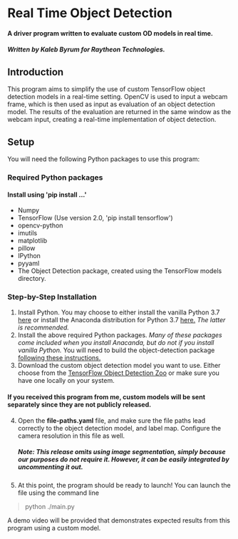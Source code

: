 # Real Time Object Detection
#### A driver program written to evaluate custom OD models in real time.
##### Written by Kaleb Byrum for Raytheon Technologies.

## Introduction
This program aims to simplify the use of custom TensorFlow object detection models in a real-time setting. OpenCV is used to input a webcam frame, which is then used as input as evaluation of an object detection model. The results of the evaluation are returned in the same window as the webcam input, creating a real-time implementation of object detection.

## Setup
You will need the following Python packages to use this program:
### Required Python packages
#### Install using 'pip install ...'

 - Numpy
 - TensorFlow (Use version 2.0, 'pip install tensorflow')
 - opencv-python
 - imutils
 - matplotlib
 - pillow
 - IPython
 - pyyaml
 - The Object Detection package, created using the TensorFlow models directory.

### Step-by-Step Installation

 1. Install Python. You may choose to either install the vanilla Python 3.7 [here](https://www.python.org/downloads/release/python-378/) or install the Anaconda distribution for Python 3.7 [here.](https://www.anaconda.com/products/individual) *The latter is recommended.*
 2. Install the above required Python packages. *Many of these packages come included when you install Anacanda, but do not if you install vanilla Python.*
 You will need to build the object-detection package [following these instructions.](https://colab.research.google.com/drive/1UEiJAnyp4gxukRZgEmHA9Qvh21vXyJ6k?usp=sharing)
 3. Download the custom object detection model you want to use. Either choose from the [TensorFlow Object Detection Zoo](https://github.com/tensorflow/models/blob/master/research/object_detection/g3doc/tf1_detection_zoo.md) or make sure you have one locally on your system.
#### If you received this program from me, custom models will be sent separately since they are not publicly released.
4. Open the **file-paths.yaml** file, and make sure the file paths lead correctly to the object detection model, and label map. Configure the camera resolution in this file as well.
	##### Note: This release omits using image segmentation, simply because our purposes do not require it. However, it can be easily integrated by uncommenting it out.
5. At this point, the program should be ready to launch! You can launch the file using the command line
> python ./main.py

A demo video will be provided that demonstrates expected results from this program using a custom model.